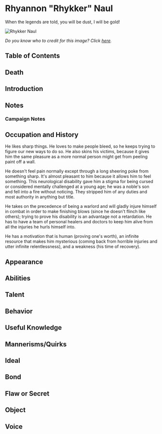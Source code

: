 # Rhyannon "Rhykker" Naul <!-- omit in toc -->

When the legends are told, you will be dust, I will be gold!

![Rhykker Naul](https://external-preview.redd.it/MWrRIzmESTx-ru1wnhHmHjNM32RGeCBidsD-gK8P42w.jpg?auto=webp&s=21983359d40e6c834b0d8b55b7e62c2501a6b5a8)

*Do you know who to credit for this image? Click [here](https://airtable.com/shr3qtfCwGUUMYQqI).*

## Table of Contents <!-- omit in toc -->

## Death

## Introduction

## Notes

### Campaign Notes

## Occupation and History

He likes sharp things. He loves to make people bleed, so he keeps trying to figure our new ways to do so. He also skins his victims, because it gives him the same pleasure as a more normal person might get from peeling paint off a wall.

He doesn't feel pain normally except through a long sheering poke from something sharp. It's almost pleasant to him because it allows him to feel something. This neurological disability gave him a stigma for being cursed or considered mentally challenged at a young age; he was a noble's son and fell into a fire without noticing. They stripped him of any duties and most authority in anything but title.

He takes on the precedence of being a warlord and will gladly injure himself in combat in order to make finishing blows (since he doesn't flinch like others); trying to prove his disability is an advantage not a retardation. He has to have a team of personal healers and doctors to keep him alive from all the injuries he hurls himself into.

He has a motivation that is human (proving one's worth), an infinite resource that makes him mysterious (coming back from horrible injuries and utter infinite relentlessness), and a weakness (his time of recovery).

## Appearance

## Abilities

## Talent

## Behavior

## Useful Knowledge

## Mannerisms/Quirks

## Ideal

## Bond

## Flaw or Secret

## Object

## Voice
